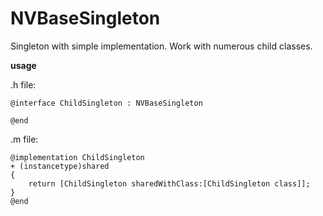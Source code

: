 # NVBaseSingleton
Singleton with simple implementation. 
Work with numerous child classes.

**usage**

.h file:
```objc
@interface ChildSingleton : NVBaseSingleton

@end
```

.m file:
```objc
@implementation ChildSingleton
+ (instancetype)shared
{
    return [ChildSingleton sharedWithClass:[ChildSingleton class]];
}
@end
```
